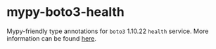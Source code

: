# mypy-boto3-health

Mypy-friendly type annotations for `boto3` 1.10.22 `health` service.
More information can be found [here](https://github.com/vemel/mypy_boto3).